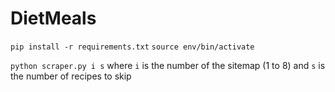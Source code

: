 # DietMeals

`pip install -r requirements.txt`
`source env/bin/activate`

`python scraper.py i s` where `i` is the number of the sitemap (1 to 8) and `s` is the number of recipes to skip